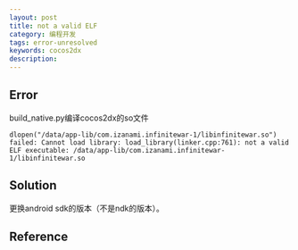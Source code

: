 ```yaml
---
layout: post
title: not a valid ELF
category: 编程开发
tags: error-unresolved
keywords: cocos2dx
description: 
---	
```



## Error

build_native.py编译cocos2dx的so文件

```
dlopen("/data/app-lib/com.izanami.infinitewar-1/libinfinitewar.so") failed: Cannot load library: load_library(linker.cpp:761): not a valid ELF executable: /data/app-lib/com.izanami.infinitewar-1/libinfinitewar.so
```


## Solution

更换android sdk的版本（不是ndk的版本）。

## Reference
